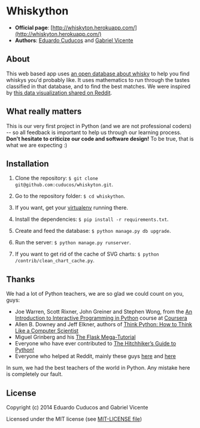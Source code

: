 Whiskython
==========

* **Official page**: [http://whiskyton.herokuapp.com/](http://whiskyton.herokuapp.com/)
* **Authors**: [Eduardo Cuducos](http://about.me/cuducos) and [Gabriel Vicente](http://about.me/gabrielvicente)

About
-----

This web based app uses [an open database about whisky](https://www.mathstat.strath.ac.uk/outreach/nessie/nessie_whisky.html) to help you find whiskys you'd probably like. It uses mathematics to run through the tastes classified in that database, and to find the best matches. We were inspired by [this data visualization shared on Reddit](http://www.reddit.com/r/dataisbeautiful/comments/1u747v/flavor_profiles_for_86_scotch_whiskies/).

What really matters
-------------------

This is our very first project in Python (and we are not professional coders) -- so all feedback is important to help us through our learning process. **Don't hesitate to criticize our code and software design!** To be true, that is what we are expecting :)

Installation
-----------

1. Clone the repository: `$ git clone git@github.com:cuducos/whiskyton.git`.

2. Go to the repository folder: `$ cd whiskython`.

3. If you want, get your [virtualenv](https://pypi.python.org/pypi/virtualenv) running there.

4. Install the dependencies: `$ pip install -r requirements.txt`.

5. Create and feed the database: `$ python manage.py db upgrade`.

6. Run the server: `$ python manage.py runserver`.

7. If you want to get rid of the cache of SVG charts: `$ python /contrib/clean_chart_cache.py`.

Thanks
------

We had a lot of Python teachers, we are so glad we could count on you, guys:

* Joe Warren, Scott Rixner, John Greiner and Stephen Wong, from the [An Introduction to Interactive Programming in Python](https://www.coursera.org/course/interactivepython) course at [Coursera](https://www.coursera.org/)
* Allen B. Downey and Jeff Elkner, authors of [Think Python: How to Think Like a Computer Scientist](http://www.greenteapress.com/thinkpython/thinkpython.html)
* Miguel Grinberg and his [The Flask Mega-Tutorial](http://blog.miguelgrinberg.com/post/the-flask-mega-tutorial-part-i-hello-world)
* Everyone who have ever contributed to [The Hitchhiker’s Guide to Python!](http://docs.python-guide.org/en/latest/)
* Everyone who helped at Reddit, mainly these guys [here](http://www.reddit.com/r/webdev/comments/1uec51/a_dinosaur_wants_to_code/) and [here](http://www.reddit.com/r/Python/comments/1rnfle/setting_up_a_web_development_environment/)

In sum, we had the best teachers of the world in Python. Any mistake here is completely our fault.

License
-------
Copyright (c) 2014 Eduardo Cuducos and Gabriel Vicente

Licensed under the MIT license (see [MIT-LICENSE file](https://github.com/cuducos/whiskyton/raw/master/MIT-LICENSE))
